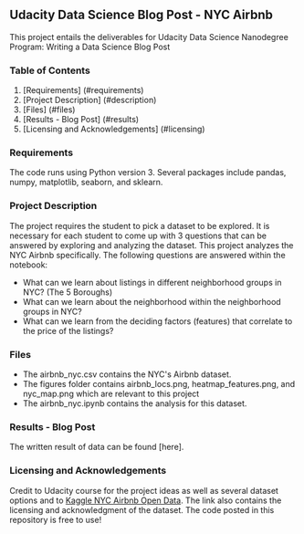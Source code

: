 ## Udacity Data Science Blog Post - NYC Airbnb

This project entails the deliverables for Udacity Data Science Nanodegree Program: Writing a Data Science Blog Post

### Table of Contents

1. [Requirements] (#requirements)
2. [Project Description] (#description)
3. [Files] (#files)
4. [Results - Blog Post] (#results)
5. [Licensing and Acknowledgements] (#licensing)

### Requirements <a name='requirements'></a>

The code runs using Python version 3. Several packages include pandas, numpy, matplotlib, seaborn, and sklearn. 

### Project Description <a name='description'></a>

The project requires the student to pick a dataset to be explored. It is necessary for each student to come up with 3 questions that can be answered by exploring and analyzing the dataset. This project analyzes the NYC Airbnb specifically. The following questions are answered within the notebook:

- What can we learn about listings in different neighborhood groups in NYC? (The 5 Boroughs) 
- What can we learn about the neighborhood within the neighborhood groups in NYC?
- What can we learn from the deciding factors (features) that correlate to the price of the listings?

### Files <a name='files'></a>

- The airbnb_nyc.csv contains the NYC's Airbnb dataset. 
- The figures folder contains airbnb_locs.png, heatmap_features.png, and nyc_map.png which are relevant to this project
- The airbnb_nyc.ipynb contains the analysis for this dataset.

### Results - Blog Post <a name='results'></a>

The written result of data can be found [here]. 

### Licensing and Acknowledgements <a name='licensing'></a>

Credit to Udacity course for the project ideas as well as several dataset options and to [Kaggle NYC Airbnb Open Data](https://www.kaggle.com/dgomonov/new-york-city-airbnb-open-data). The link also contains the licensing and acknowledgment of the dataset. The code posted in this repository is free to use!
